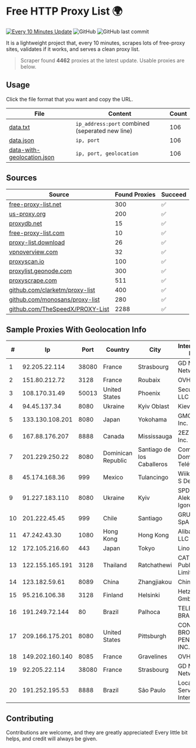 
# Free HTTP Proxy List 🌍

[![Every 10 Minutes Update](https://github.com/mertguvencli/http-proxy-list/actions/workflows/main.yml/badge.svg?branch=main)](https://github.com/mertguvencli/http-proxy-list/actions/workflows/main.yml)
![GitHub](https://img.shields.io/github/license/mertguvencli/http-proxy-list)
![GitHub last commit](https://img.shields.io/github/last-commit/mertguvencli/http-proxy-list)

It is a lightweight project that, every 10 minutes, scrapes lots of free-proxy sites, validates if it works, and serves a clean proxy list.


> Scraper found **4462** proxies at the latest update. Usable proxies are below.

## Usage

Click the file format that you want and copy the URL.


|File|Content|Count|
|----|-------|-----|
|[data.txt](https://raw.githubusercontent.com/mertguvencli/http-proxy-list/main/proxy-list/data.txt)|`ip_address:port` combined (seperated new line)|106|
|[data.json](https://raw.githubusercontent.com/mertguvencli/http-proxy-list/main/proxy-list/data.json)|`ip, port`|106|
|[data-with-geolocation.json](https://raw.githubusercontent.com/mertguvencli/http-proxy-list/main/proxy-list/data-with-geolocation.json)|`ip, port, geolocation`|106|

## Sources

|Source|Found Proxies|Succeed|
|------|-------------|-------|
|[free-proxy-list.net](https://free-proxy-list.net)|300|✅|
|[us-proxy.org](https://www.us-proxy.org)|200|✅|
|[proxydb.net](http://proxydb.net)|15|✅|
|[free-proxy-list.com](https://free-proxy-list.com/?page=&port=&type%5B%5D=http&type%5B%5D=https&up_time=0&search=Search)|10|✅|
|[proxy-list.download](https://www.proxy-list.download/HTTP)|26|✅|
|[vpnoverview.com](https://vpnoverview.com/privacy/anonymous-browsing/free-proxy-servers)|32|✅|
|[proxyscan.io](https://www.proxyscan.io)|100|✅|
|[proxylist.geonode.com](https://proxylist.geonode.com/api/proxy-list?limit=300&page=1&sort_by=lastChecked&sort_type=desc&protocols=http,https)|300|✅|
|[proxyscrape.com](https://api.proxyscrape.com/v2/?request=displayproxies&protocol=http&timeout=10000&country=all&ssl=all&anonymity=all)|511|✅|
|[github.com/clarketm/proxy-list](https://raw.githubusercontent.com/clarketm/proxy-list/master/proxy-list-raw.txt)|400|✅|
|[github.com/monosans/proxy-list](https://raw.githubusercontent.com/monosans/proxy-list/main/proxies/http.txt)|280|✅|
|[github.com/TheSpeedX/PROXY-List](https://raw.githubusercontent.com/TheSpeedX/PROXY-List/master/http.txt)|2288|✅|


## Sample Proxies With Geolocation Info

|#|Ip|Port|Country|City|Internet Service Provider|
|-|--|----|-------|----|-------------------------|
|1|92.205.22.114|38080|France|Strasbourg|GD MASS Network|
|2|151.80.212.72|3128|France|Roubaix|OVH SAS|
|3|108.170.31.49|50013|United States|Phoenix|Secured Servers LLC|
|4|94.45.137.34|8080|Ukraine|Kyiv Oblast|Kievline LLC|
|5|133.130.108.201|8080|Japan|Yokohama|GMO Internet, Inc.|
|6|167.88.176.207|8888|Canada|Mississauga|2EZ Network Inc.|
|7|201.229.250.22|8080|Dominican Republic|Santiago de los Caballeros|Compañía Dominicana de Teléfonos S. A.|
|8|45.174.168.36|999|Mexico|Tulancingo|Wiiki Networks S De R.l. De C.V.|
|9|91.227.183.110|8080|Ukraine|Kyiv|SPD Polyudov Aleksandr Igorevich|
|10|201.222.45.45|999|Chile|Santiago|GRUPO ULLOA SpA|
|11|47.242.43.30|1080|Hong Kong|Hong Kong|Alibaba.com LLC|
|12|172.105.216.60|443|Japan|Tokyo|Linode, LLC|
|13|122.155.165.191|3128|Thailand|Ratchathewi|CAT Telecom Public Company Limited|
|14|123.182.59.61|8089|China|Zhangjiakou|Chinanet|
|15|95.216.106.38|3128|Finland|Helsinki|Hetzner Online GmbH|
|16|191.249.72.144|80|Brazil|Palhoca|TELEFÔNICA BRASIL S.A|
|17|209.166.175.201|8080|United States|Pittsburgh|CONTINENTAL BROADBAND PENNSYLVANIA, INC.|
|18|149.202.160.140|8085|France|Gravelines|OVH SAS|
|19|92.205.22.114|38080|France|Strasbourg|GD MASS Network|
|20|191.252.195.53|8888|Brazil|São Paulo|Locaweb Serviços de Internet S/A|



## Contributing

Contributions are welcome, and they are greatly appreciated! Every
little bit helps, and credit will always be given.

